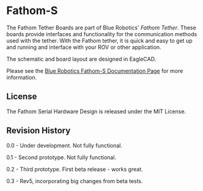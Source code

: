 # Fathom-S

The Fathom Tether Boards are part of Blue Robotics' *Fathom Tether*. These boards provide interfaces and functionality for the communication methods used with the tether. With the Fathom tether, it is quick and easy to get up and running and interface with your ROV or other application.

The schematic and board layout are designed in EagleCAD.

Please see the [Blue Robotics Fathom-S Documentation Page](http://docs.bluerobotics.com/fathom-s/) for more information.

## License

The Fathom Serial Hardware Design is released under the MIT License.

## Revision History

0.0 - Under development. Not fully functional.

0.1 - Second prototype. Not fully functional.

0.2 - Third prototype. First beta release - works great.

0.3 - Rev5, incorporating big changes from beta tests.